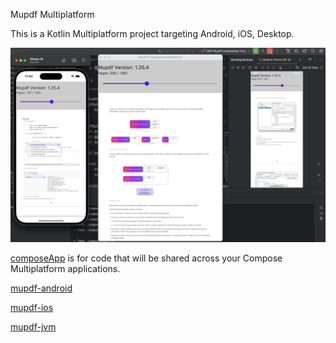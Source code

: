 Mupdf Multiplatform

This is a Kotlin Multiplatform project targeting Android, iOS, Desktop.

![image.png](image.png)

[composeApp](composeApp) is for code that will be shared across your Compose Multiplatform applications.

[mupdf-android](mupdf-android)

[mupdf-ios](mupdf-ios)

[mupdf-jvm](mupdf-jvm)


